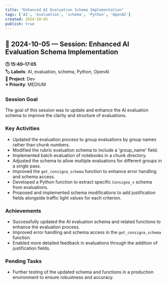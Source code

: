 ```yaml
---
title: "Enhanced AI Evaluation Schema Implementation"
tags: ['AI', 'evaluation', 'schema', 'Python', 'OpenAI']
created: 2024-10-05
publish: true
---
```


## 📅 2024-10-05 — Session: Enhanced AI Evaluation Schema Implementation

**🕒 15:40–17:05**  
**🏷️ Labels**: AI, evaluation, schema, Python, OpenAI  
**📂 Project**: Dev  
**⭐ Priority**: MEDIUM  


### Session Goal
The goal of this session was to update and enhance the AI evaluation schema to improve the clarity and structure of evaluations.

### Key Activities
- Updated the evaluation process to group evaluations by group names rather than chunk numbers.
- Modified the rubric evaluation schema to include a 'group_name' field.
- Implemented batch evaluation of notebooks in a chunk directory.
- Adjusted the schema to allow multiple evaluations for different groups in a single pass.
- Improved the `get_consigna_schema` function to enhance error handling and schema access.
- Developed a Python function to extract specific `Consigna_x` schema from evaluations.
- Proposed and implemented schema modifications to add justification fields alongside traffic light values for each criterion.

### Achievements
- Successfully updated the AI evaluation schema and related functions to enhance the evaluation process.
- Improved error handling and schema access in the `get_consigna_schema` function.
- Enabled more detailed feedback in evaluations through the addition of justification fields.

### Pending Tasks
- Further testing of the updated schema and functions in a production environment to ensure robustness and accuracy.
